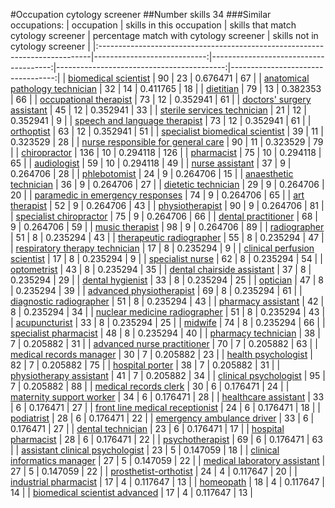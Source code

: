 #Occupation cytology screener
##Number skills 34
###Similar occupations:
| occupation                                                                  |   skills in this occupation |   skills that match cytology screener |   percentage match with cytology screener |   skills not in cytology screener |
|:----------------------------------------------------------------------------|----------------------------:|--------------------------------------:|------------------------------------------:|----------------------------------:|
| [biomedical scientist](biomedical_scientist.md)                             |                          90 |                                    23 |                                  0.676471 |                                67 |
| [anatomical pathology technician](anatomical_pathology_technician.md)       |                          32 |                                    14 |                                  0.411765 |                                18 |
| [dietitian](dietitian.md)                                                   |                          79 |                                    13 |                                  0.382353 |                                66 |
| [occupational therapist](occupational_therapist.md)                         |                          73 |                                    12 |                                  0.352941 |                                61 |
| [doctors' surgery assistant](doctors'_surgery_assistant.md)                 |                          45 |                                    12 |                                  0.352941 |                                33 |
| [sterile services technician](sterile_services_technician.md)               |                          21 |                                    12 |                                  0.352941 |                                 9 |
| [speech and language therapist](speech_and_language_therapist.md)           |                          73 |                                    12 |                                  0.352941 |                                61 |
| [orthoptist](orthoptist.md)                                                 |                          63 |                                    12 |                                  0.352941 |                                51 |
| [specialist biomedical scientist](specialist_biomedical_scientist.md)       |                          39 |                                    11 |                                  0.323529 |                                28 |
| [nurse responsible for general care](nurse_responsible_for_general_care.md) |                          90 |                                    11 |                                  0.323529 |                                79 |
| [chiropractor](chiropractor.md)                                             |                         136 |                                    10 |                                  0.294118 |                               126 |
| [pharmacist](pharmacist.md)                                                 |                          75 |                                    10 |                                  0.294118 |                                65 |
| [audiologist](audiologist.md)                                               |                          59 |                                    10 |                                  0.294118 |                                49 |
| [nurse assistant](nurse_assistant.md)                                       |                          37 |                                     9 |                                  0.264706 |                                28 |
| [phlebotomist](phlebotomist.md)                                             |                          24 |                                     9 |                                  0.264706 |                                15 |
| [anaesthetic technician](anaesthetic_technician.md)                         |                          36 |                                     9 |                                  0.264706 |                                27 |
| [dietetic technician](dietetic_technician.md)                               |                          29 |                                     9 |                                  0.264706 |                                20 |
| [paramedic in emergency responses](paramedic_in_emergency_responses.md)     |                          74 |                                     9 |                                  0.264706 |                                65 |
| [art therapist](art_therapist.md)                                           |                          52 |                                     9 |                                  0.264706 |                                43 |
| [physiotherapist](physiotherapist.md)                                       |                          90 |                                     9 |                                  0.264706 |                                81 |
| [specialist chiropractor](specialist_chiropractor.md)                       |                          75 |                                     9 |                                  0.264706 |                                66 |
| [dental practitioner](dental_practitioner.md)                               |                          68 |                                     9 |                                  0.264706 |                                59 |
| [music therapist](music_therapist.md)                                       |                          98 |                                     9 |                                  0.264706 |                                89 |
| [radiographer](radiographer.md)                                             |                          51 |                                     8 |                                  0.235294 |                                43 |
| [therapeutic radiographer](therapeutic_radiographer.md)                     |                          55 |                                     8 |                                  0.235294 |                                47 |
| [respiratory therapy technician](respiratory_therapy_technician.md)         |                          17 |                                     8 |                                  0.235294 |                                 9 |
| [clinical perfusion scientist](clinical_perfusion_scientist.md)             |                          17 |                                     8 |                                  0.235294 |                                 9 |
| [specialist nurse](specialist_nurse.md)                                     |                          62 |                                     8 |                                  0.235294 |                                54 |
| [optometrist](optometrist.md)                                               |                          43 |                                     8 |                                  0.235294 |                                35 |
| [dental chairside assistant](dental_chairside_assistant.md)                 |                          37 |                                     8 |                                  0.235294 |                                29 |
| [dental hygienist](dental_hygienist.md)                                     |                          33 |                                     8 |                                  0.235294 |                                25 |
| [optician](optician.md)                                                     |                          47 |                                     8 |                                  0.235294 |                                39 |
| [advanced physiotherapist](advanced_physiotherapist.md)                     |                          69 |                                     8 |                                  0.235294 |                                61 |
| [diagnostic radiographer](diagnostic_radiographer.md)                       |                          51 |                                     8 |                                  0.235294 |                                43 |
| [pharmacy assistant](pharmacy_assistant.md)                                 |                          42 |                                     8 |                                  0.235294 |                                34 |
| [nuclear medicine radiographer](nuclear_medicine_radiographer.md)           |                          51 |                                     8 |                                  0.235294 |                                43 |
| [acupuncturist](acupuncturist.md)                                           |                          33 |                                     8 |                                  0.235294 |                                25 |
| [midwife](midwife.md)                                                       |                          74 |                                     8 |                                  0.235294 |                                66 |
| [specialist pharmacist](specialist_pharmacist.md)                           |                          48 |                                     8 |                                  0.235294 |                                40 |
| [pharmacy technician](pharmacy_technician.md)                               |                          38 |                                     7 |                                  0.205882 |                                31 |
| [advanced nurse practitioner](advanced_nurse_practitioner.md)               |                          70 |                                     7 |                                  0.205882 |                                63 |
| [medical records manager](medical_records_manager.md)                       |                          30 |                                     7 |                                  0.205882 |                                23 |
| [health psychologist](health_psychologist.md)                               |                          82 |                                     7 |                                  0.205882 |                                75 |
| [hospital porter](hospital_porter.md)                                       |                          38 |                                     7 |                                  0.205882 |                                31 |
| [physiotherapy assistant](physiotherapy_assistant.md)                       |                          41 |                                     7 |                                  0.205882 |                                34 |
| [clinical psychologist](clinical_psychologist.md)                           |                          95 |                                     7 |                                  0.205882 |                                88 |
| [medical records clerk](medical_records_clerk.md)                           |                          30 |                                     6 |                                  0.176471 |                                24 |
| [maternity support worker](maternity_support_worker.md)                     |                          34 |                                     6 |                                  0.176471 |                                28 |
| [healthcare assistant](healthcare_assistant.md)                             |                          33 |                                     6 |                                  0.176471 |                                27 |
| [front line medical receptionist](front_line_medical_receptionist.md)       |                          24 |                                     6 |                                  0.176471 |                                18 |
| [podiatrist](podiatrist.md)                                                 |                          28 |                                     6 |                                  0.176471 |                                22 |
| [emergency ambulance driver](emergency_ambulance_driver.md)                 |                          33 |                                     6 |                                  0.176471 |                                27 |
| [dental technician](dental_technician.md)                                   |                          23 |                                     6 |                                  0.176471 |                                17 |
| [hospital pharmacist](hospital_pharmacist.md)                               |                          28 |                                     6 |                                  0.176471 |                                22 |
| [psychotherapist](psychotherapist.md)                                       |                          69 |                                     6 |                                  0.176471 |                                63 |
| [assistant clinical psychologist](assistant_clinical_psychologist.md)       |                          23 |                                     5 |                                  0.147059 |                                18 |
| [clinical informatics manager](clinical_informatics_manager.md)             |                          27 |                                     5 |                                  0.147059 |                                22 |
| [medical laboratory assistant](medical_laboratory_assistant.md)             |                          27 |                                     5 |                                  0.147059 |                                22 |
| [prosthetist-orthotist](prosthetist-orthotist.md)                           |                          24 |                                     4 |                                  0.117647 |                                20 |
| [industrial pharmacist](industrial_pharmacist.md)                           |                          17 |                                     4 |                                  0.117647 |                                13 |
| [homeopath](homeopath.md)                                                   |                          18 |                                     4 |                                  0.117647 |                                14 |
| [biomedical scientist advanced](biomedical_scientist_advanced.md)           |                          17 |                                     4 |                                  0.117647 |                                13 |
